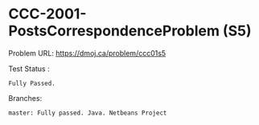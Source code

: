 # CCC-2001-PostsCorrespondenceProblem (S5)

Problem URL: 
    https://dmoj.ca/problem/ccc01s5
    
Test Status :

    Fully Passed.
    
Branches:

    master: Fully passed. Java. Netbeans Project
    
